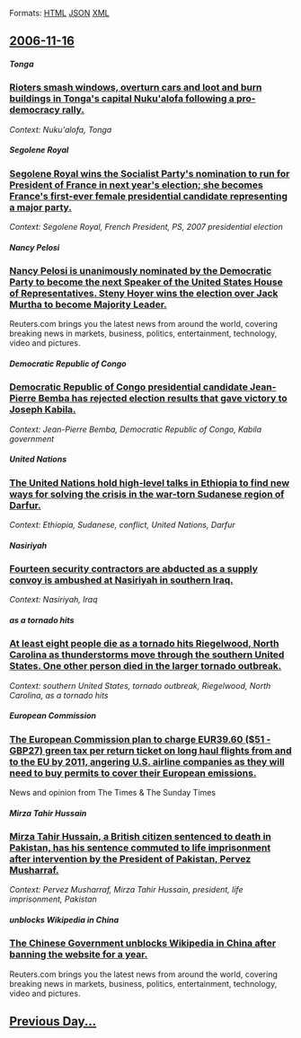 
Formats: [HTML](2006/11/16/index.html)  [JSON](2006/11/16/index.json)  [XML](2006/11/16/index.xml)  

## [2006-11-16](/news/2006/11/16/index.md)

##### Tonga
### [ Rioters smash windows, overturn cars and loot and burn buildings in Tonga's capital Nuku'alofa following a pro-democracy rally. ](/news/2006/11/16/rioters-smash-windows-overturn-cars-and-loot-and-burn-buildings-in-tonga-s-capital-nuku-alofa-following-a-pro-democracy-rally.md)
_Context: Nuku'alofa, Tonga_

##### Segolene Royal
### [ Segolene Royal wins the Socialist Party's nomination to run for President of France in next year's election; she becomes France's first-ever female presidential candidate representing a major party. ](/news/2006/11/16/sa-c-gola-ne-royal-wins-the-socialist-party-s-nomination-to-run-for-president-of-france-in-next-year-s-election-she-becomes-france-s-first-e.md)
_Context: Segolene Royal, French President, PS, 2007 presidential election_

##### Nancy Pelosi
### [ Nancy Pelosi is unanimously nominated by the Democratic Party to become the next Speaker of the United States House of Representatives. Steny Hoyer wins the election over Jack Murtha to become Majority Leader. ](/news/2006/11/16/nancy-pelosi-is-unanimously-nominated-by-the-democratic-party-to-become-the-next-speaker-of-the-united-states-house-of-representatives-ste.md)
Reuters.com brings you the latest news from around the world, covering breaking news in markets, business, politics, entertainment, technology, video and pictures.

##### Democratic Republic of Congo
### [ Democratic Republic of Congo presidential candidate Jean-Pierre Bemba has rejected election results that gave victory to Joseph Kabila. ](/news/2006/11/16/democratic-republic-of-congo-presidential-candidate-jean-pierre-bemba-has-rejected-election-results-that-gave-victory-to-joseph-kabila.md)
_Context: Jean-Pierre Bemba, Democratic Republic of Congo, Kabila government_

##### United Nations
### [ The United Nations hold high-level talks in Ethiopia to find new ways for solving the crisis in the war-torn Sudanese region of Darfur. ](/news/2006/11/16/the-united-nations-hold-high-level-talks-in-ethiopia-to-find-new-ways-for-solving-the-crisis-in-the-war-torn-sudanese-region-of-darfur.md)
_Context: Ethiopia, Sudanese, conflict, United Nations, Darfur_

##### Nasiriyah
### [ Fourteen security contractors are abducted as a supply convoy is ambushed at Nasiriyah in southern Iraq. ](/news/2006/11/16/fourteen-security-contractors-are-abducted-as-a-supply-convoy-is-ambushed-at-nasiriyah-in-southern-iraq.md)
_Context: Nasiriyah, Iraq_

##### as a tornado hits
### [ At least eight people die as a tornado hits Riegelwood, North Carolina as thunderstorms move through the southern United States. One other person died in the larger tornado outbreak. ](/news/2006/11/16/at-least-eight-people-die-as-a-tornado-hits-riegelwood-north-carolina-as-thunderstorms-move-through-the-southern-united-states-one-other.md)
_Context: southern United States, tornado outbreak, Riegelwood, North Carolina, as a tornado hits_

##### European Commission
### [ The European Commission plan to charge EUR39.60 ($51 - GBP27) green tax per return ticket on long haul flights from and to the EU by 2011, angering U.S. airline companies as they will need to buy permits to cover their European emissions. ](/news/2006/11/16/the-european-commission-plan-to-charge-a-39-60-51-agbp27-green-tax-per-return-ticket-on-long-haul-flights-from-and-to-the-eu-by-2011.md)
News and opinion from The Times &amp; The Sunday Times

##### Mirza Tahir Hussain
### [ Mirza Tahir Hussain, a British citizen sentenced to death in Pakistan, has his sentence commuted to life imprisonment after intervention by the President of Pakistan, Pervez Musharraf. ](/news/2006/11/16/mirza-tahir-hussain-a-british-citizen-sentenced-to-death-in-pakistan-has-his-sentence-commuted-to-life-imprisonment-after-intervention-by.md)
_Context: Pervez Musharraf, Mirza Tahir Hussain, president, life imprisonment, Pakistan_

##### unblocks Wikipedia in China
### [ The Chinese Government unblocks Wikipedia in China after banning the website for a year. ](/news/2006/11/16/the-chinese-government-unblocks-wikipedia-in-china-after-banning-the-website-for-a-year.md)
Reuters.com brings you the latest news from around the world, covering breaking news in markets, business, politics, entertainment, technology, video and pictures.

## [Previous Day...](/news/2006/11/15/index.md)

